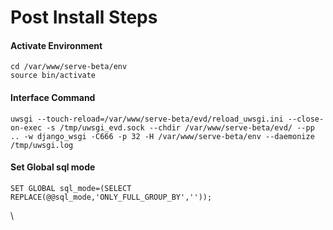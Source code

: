 # Post Install Steps

#### Activate Environment

```
cd /var/www/serve-beta/env
source bin/activate
```

#### Interface Command

```
uwsgi --touch-reload=/var/www/serve-beta/evd/reload_uwsgi.ini --close-on-exec -s /tmp/uwsgi_evd.sock --chdir /var/www/serve-beta/evd/ --pp .. -w django_wsgi -C666 -p 32 -H /var/www/serve-beta/env --daemonize /tmp/uwsgi.log
```

#### Set Global sql mode

```
SET GLOBAL sql_mode=(SELECT REPLACE(@@sql_mode,'ONLY_FULL_GROUP_BY',''));
```

\
